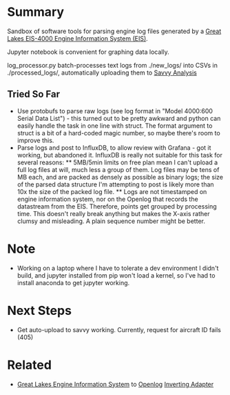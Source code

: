 
# Summary
Sandbox of software tools for parsing engine log files generated by a [Great Lakes EIS-4000 Engine Information System (EIS)](https://grtavionics.com/product/eis-4000/).

Jupyter notebook is convenient for graphing data locally. 

log_processor.py batch-processes text logs from ./new_logs/ into CSVs in ./processed_logs/, automatically uploading them to [Savvy Analysis](https://apps.savvyaviation.com/)

## Tried So Far
* Use protobufs to parse raw logs (see log format in "Model 4000:600 Serial Data List") - this turned out to be pretty awkward and python can easily handle the task in one line with struct. The format argument to struct is a bit of a hard-coded magic number, so maybe there's room to improve this.
* Parse logs and post to InfluxDB, to allow review with Grafana - got it working, but abandoned it. InfluxDB is really not suitable for this task for several reasons:
** 5MB/5min limits on free plan mean I can't upload a full log files at will, much less a group of them. Log files may be tens of MB each, and are packed as densely as possible as binary logs; the size of the parsed data structure I'm attempting to post is likely more than 10x the size of the packed log file.
** Logs are not timestamped on engine information system, nor on the Openlog that records the datastream from the EIS. Therefore, points get grouped by processing time. This doesn't really break anything but makes the X-axis rather clumsy and misleading. A plain sequence number might be better. 


# Note
* Working on a laptop where I have to tolerate a dev environment I didn't build, and jupyter installed from pip won't load a kernel, so I've had to install anaconda to get jupyter working. 

# Next Steps
* Get auto-upload to savvy working. Currently, request for aircraft ID fails (405)


# Related
* [Great Lakes Engine Information System](https://grtavionics.com/product/eis-4000/) to [Openlog](https://www.sparkfun.com/products/13712) [Inverting Adapter](https://github.com/ersatzavian/EIS_Inverting_Adapter)
